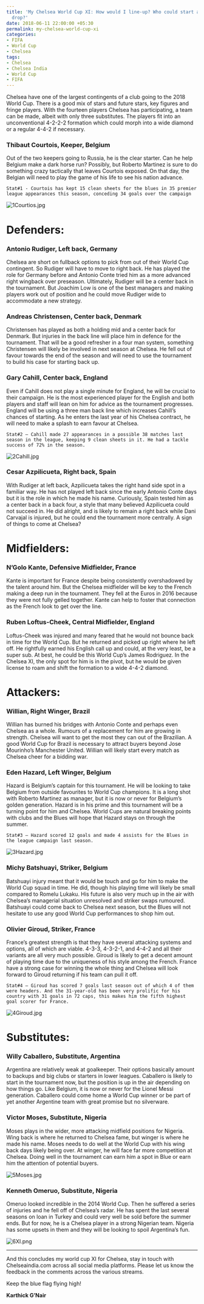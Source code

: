 ```yaml
---
title: 'My Chelsea World Cup XI: How would I line-up? Who could start and who I will
  drop?'
date: 2018-06-11 22:00:00 +05:30
permalink: my-chelsea-world-cup-xi
categories:
- FIFA
- World Cup
- Chelsea
tags:
- Chelsea
- Chelsea India
- World Cup
- FIFA
---
```


Chelsea have one of the largest contingents of a club going to the 2018 World Cup. There is a good mix of stars and future stars, key figures and fringe players. With the fourteen players Chelsea has participating, a team can be made, albeit with only three substitutes. The players fit into an unconventional 4-2-2-2 formation which could morph into a wide diamond or a regular 4-4-2 if necessary.

### Thibaut Courtois, Keeper, Belgium

Out of the two keepers going to Russia, he is the clear starter. Can he help Belgium make a dark horse run? Possibly, but Roberto Martinez is sure to do something crazy tactically that leaves Courtois exposed. On that day, the Belgian will need to play the game of his life to see his nation advance.

`Stat#1 - Courtois has kept 15 clean sheets for the blues in 35 premier league appearances this season, conceding 34 goals over the campaign`

![1Courtios.jpg](/uploads/1Courtios.jpg)

# Defenders:

### Antonio Rudiger, Left back, Germany

Chelsea are short on fullback options to pick from out of their World Cup contingent. So Rudiger will have to move to right back. He has played the role for Germany before and Antonio Conte tried him as a more advanced right wingback over preseason. Ultimately, Rudiger will be a center back in the tournament. But Joachim Low is one of the best managers and making players work out of position and he could move Rudiger wide to accommodate a new strategy.

### Andreas Christensen, Center back, Denmark

Christensen has played as both a holding mid and a center back for Denmark. But injuries in the back line will place him in defence for the tournament. That will be a good refresher in a four man system, something Christensen will likely be involved in next season at Chelsea. He fell out of favour towards the end of the season and will need to use the tournament to build his case for starting back up.

### Gary Cahill, Center back, England

Even if Cahill does not play a single minute for England, he will be crucial to their campaign.  He is the most experienced player for the English and both players and staff will lean on him for advice as the tournament progresses. England will be using a three man back line which increases Cahill’s chances of starting. As he enters the last year of his Chelsea contract, he will need to make a splash to earn favour at Chelsea.

`Stat#2 – Cahill made 27 appearances in a possible 38 matches last season in the league, keeping 9 clean sheets in it. He had a tackle success of 72% in the season.`

![2Cahill.jpg](/uploads/2Cahill.jpg)

### Cesar Azpilicueta, Right back, Spain

With Rudiger at left back, Azpilicueta takes the right hand side spot in a familiar way. He has not played left back since the early Antonio Conte days but it is the role in which he made his name. Curiously, Spain tested him as a center back in a back four, a style that many believed Azpilicueta could not succeed in. He did alright, and is likely to remain a right back while Dani Carvajal is injured, but he could end the tournament more centrally. A sign of things to come at Chelsea?

# Midfielders:

### N’Golo Kante, Defensive Midfielder, France

Kante is important for France despite being consistently overshadowed by the talent around him. But the Chelsea midfielder will be key to the French making a deep run in the tournament. They fell at the Euros in 2016 because they were not fully gelled together. Kante can help to foster that connection as the French look to get over the line.

### Ruben Loftus-Cheek, Central Midfielder, England

Loftus-Cheek was injured and many feared that he would not bounce back in time for the World Cup. But he returned and picked up right where he left off. He rightfully earned his English call up and could, at the very least, be a super sub. At best, he could be this World Cup’s James Rodriguez.  In the Chelsea XI, the only spot for him is in the pivot, but he would be given license to roam and shift the formation to a wide 4-4-2 diamond.

# Attackers:

### Willian, Right Winger, Brazil

Willian has burned his bridges with Antonio Conte and perhaps even Chelsea as a whole. Rumours of a replacement for him are growing in strength. Chelsea will want to get the most they can out of the Brazilian. A good World Cup for Brazil is necessary to attract buyers beyond Jose Mourinho’s Manchester United. Willian will likely start every match as Chelsea cheer for a bidding war.

### Eden Hazard, Left Winger, Belgium

Hazard is Belgium’s captain for this tournament. He will be looking to take Belgium from outside favourites to World Cup champions. It is a long shot with Roberto Martinez as manager, but it is now or never for Belgium’s golden generation. Hazard is in his prime and this tournament will be a turning point for him and Chelsea. World Cups are natural breaking points with clubs and the Blues will hope that Hazard stays on through the summer.

`Stat#3 – Hazard scored 12 goals and made 4 assists for the Blues in the league campaign last season.`

![3Hazard.jpg](/uploads/3Hazard.jpg)

### Michy Batshuayi, Striker, Belgium

Batshuayi injury meant that it would be touch and go for him to make the World Cup squad in time. He did, though his playing time will likely be small compared to Romelu Lukaku. His future is also very much up in the air with Chelsea’s managerial situation unresolved and striker swaps rumoured. Batshuayi could come back to Chelsea next season, but the Blues will not hesitate to use any good World Cup performances to shop him out.

### Olivier Giroud, Striker, France

France’s greatest strength is that they have several attacking systems and options, all of which are viable. 4-3-3, 4-3-2-1, and 4-4-2 and all their variants are all very much possible. Giroud is likely to get a decent amount of playing time due to the uniqueness of his style among the French. France have a strong case for winning the whole thing and Chelsea will look forward to Giroud returning if his team can pull it off.

`Stat#4 – Giroud has scored 7 goals last season out of which 4 of them were headers. And the 31-year-old has been very prolific for his country with 31 goals in 72 caps, this makes him the fifth highest goal scorer for France.`

![4Giroud.jpg](/uploads/4Giroud.jpg)

# Substitutes:

### Willy Caballero, Substitute, Argentina

Argentina are relatively weak at goalkeeper. Their options basically amount to backups and big clubs or starters in lower leagues. Caballero is likely to start in the tournament now, but the position is up in the air depending on how things go. Like Belgium, it is now or never for the Lionel Messi generation. Caballero could come home a World Cup winner or be part of yet another Argentine team with great promise but no silverware.

### Victor Moses, Substitute, Nigeria

Moses plays in the wider, more attacking midfield positions for Nigeria. Wing back is where he returned to Chelsea fame, but winger is where he made his name. Moses needs to do well at the World Cup with his wing back days likely being over. At winger, he will face far more competition at Chelsea. Doing well in the tournament can earn him a spot in Blue or earn him the attention of potential buyers.

![5Moses.jpg](/uploads/5Moses.jpg)

### Kenneth Omeruo, Substitute, Nigeria

Omeruo looked incredible in the 2014 World Cup. Then he suffered a series of injuries and he fell off of Chelsea’s radar. He has spent the last several seasons on loan in Turkey and could very well be sold before the summer ends. But for now, he is a Chelsea player in a strong Nigerian team. Nigeria has some upsets in them and they will be looking to spoil Argentina’s fun.


![6XI.png](/uploads/6XI.png)

---

And this concludes my world cup XI for Chelsea, stay in touch with Chelseaindia.com across all social media platforms. Please let us know the feedback in the comments across the various streams.

Keep the blue flag flying high!

**Karthick G’Nair**